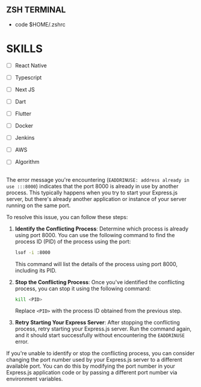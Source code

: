 ## ZSH TERMINAL
- code $HOME/.zshrc

# SKILLS
- [ ] React Native
- [ ] Typescript
- [ ] Next JS
- [ ] Dart
- [ ] Flutter
- [ ] Docker
- [ ] Jenkins
- [ ] AWS
- [ ] Algorithm


##
The error message you're encountering (`EADDRINUSE: address already in use :::8000`) indicates that the port 8000 is already in use by another process. This typically happens when you try to start your Express.js server, but there's already another application or instance of your server running on the same port.

To resolve this issue, you can follow these steps:

1. **Identify the Conflicting Process**: Determine which process is already using port 8000. You can use the following command to find the process ID (PID) of the process using the port:

   ```bash
   lsof -i :8000
   ```

   This command will list the details of the process using port 8000, including its PID.

2. **Stop the Conflicting Process**: Once you've identified the conflicting process, you can stop it using the following command:

   ```bash
   kill <PID>
   ```

   Replace `<PID>` with the process ID obtained from the previous step.

3. **Retry Starting Your Express Server**: After stopping the conflicting process, retry starting your Express.js server. Run the command again, and it should start successfully without encountering the `EADDRINUSE` error.

If you're unable to identify or stop the conflicting process, you can consider changing the port number used by your Express.js server to a different available port. You can do this by modifying the port number in your Express.js application code or by passing a different port number via environment variables.